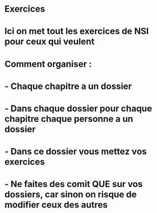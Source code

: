 # Exercices
# Ici on met tout les exercices de NSI pour ceux qui veulent
# Comment organiser :
# - Chaque chapitre a un dossier
# - Dans chaque dossier pour chaque chapitre chaque personne a un dossier
# - Dans ce dossier vous mettez vos exercices
# - Ne faites des comit QUE sur vos dossiers, car sinon on risque de modifier ceux des autres
